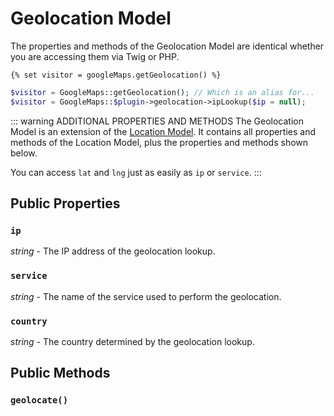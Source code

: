 # Geolocation Model

The properties and methods of the Geolocation Model are identical whether you are accessing them via Twig or PHP.

```twig
{% set visitor = googleMaps.getGeolocation() %}
```

```php
$visitor = GoogleMaps::getGeolocation(); // Which is an alias for...
$visitor = GoogleMaps::$plugin->geolocation->ipLookup($ip = null);
```

::: warning ADDITIONAL PROPERTIES AND METHODS
The Geolocation Model is an extension of the [Location Model](/models/location-model/). It contains all properties and methods of the Location Model, plus the properties and methods shown below.

You can access `lat` and `lng` just as easily as `ip` or `service`.
:::

## Public Properties

### `ip`

_string_ - The IP address of the geolocation lookup.

### `service`

_string_ - The name of the service used to perform the geolocation.

### `country`

_string_ - The country determined by the geolocation lookup.


## Public Methods

### `geolocate()`
